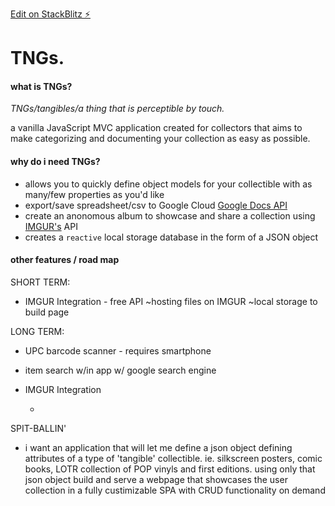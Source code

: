 [Edit on StackBlitz ⚡️](https://stackblitz.com/edit/js-smcwve)

# TNGs.

#### what is TNGs?

_TNGs/tangibles/a thing that is perceptible by touch._

a vanilla JavaScript MVC application created for collectors that aims to make categorizing and documenting your collection as easy as possible.

#### why do i need TNGs?

- allows you to quickly define object models for your collectible with as many/few properties as you'd like 
- export/save spreadsheet/csv to Google Cloud  [Google Docs API](https://developers.google.com/docs/api)
- create an anonomous album to showcase and share a collection using [IMGUR's](https://apidocs.imgur.com/#intro) API
- creates a `reactive` local storage database in the form of a JSON object

#### other features / road map

SHORT TERM:
- IMGUR Integration - free API ~hosting files on IMGUR ~local storage to build page  


LONG TERM:

- UPC barcode scanner - requires smartphone
- item search w/in app w/ google search engine
- IMGUR Integration

  -



SPIT-BALLIN'
 - i want an application that will let me define a json object defining attributes of a type of 'tangible' collectible. ie. silkscreen posters, comic books, LOTR collection of POP vinyls and first editions. using only that json object build and serve a webpage that showcases the user collection in a fully custimizable SPA with CRUD functionality on demand 
